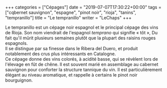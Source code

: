 +++
categories = ["Cépages"]
date = "2019-07-07T17:30:22+00:00"
tags = ["cqbernet sauvignon", "espagne", "pinot noir", "rioja", "tanins", "tempranillo"] 
title = "Le tempranillo"
writer = "LeChaps"
+++

Le tempranillo est un cépage noir espagnol et le principal cépage des vins de Rioja. Son nom viendrait de l'espagnol _temprano_ qui signifie « tôt », Du fait qu'il mûrit plusieurs semaines plutôt que la plupart des raisins rouges espagnols.  
Il se distingue par sa finesse dans le Ribera del Duero, et produit notablement des crus plus intéressants en Catalogne.  
Ce cépage donne des vins colorés, à acidité basse, qui se révèlent lors de l'élevage en fût de chêne. Il est souvent marié en assemblage au cabernet sauvignon pour conforter la structure tannique du vin. Il est particulièrement élégant au niveau aromatique, et rappelle à certains le pinot noir bourguignon.
